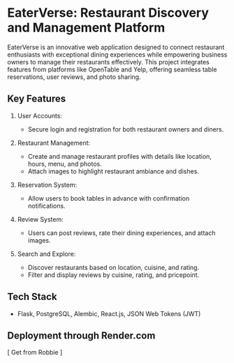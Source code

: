# EaterVerse: Restaurant Discovery and Management Platform

EaterVerse is an innovative web application designed to connect restaurant enthusiasts with exceptional dining experiences while empowering business owners to manage their restaurants effectively. This project integrates features from platforms like OpenTable and Yelp, offering seamless table reservations, user reviews, and photo sharing.

## Key Features

1. User Accounts:

   - Secure login and registration for both restaurant owners and diners.

2. Restaurant Management:

   - Create and manage restaurant profiles with details like location, hours, menu, and photos.
   - Attach images to highlight restaurant ambiance and dishes.

3. Reservation System:

   - Allow users to book tables in advance with confirmation notifications.

4. Review System:

   - Users can post reviews, rate their dining experiences, and attach images.

5. Search and Explore:
   - Discover restaurants based on location, cuisine, and rating.
   - Filter and display reviews by cuisine, rating, and pricepoint.

## Tech Stack

- Flask, PostgreSQL, Alembic, React.js, JSON Web Tokens (JWT)

## Deployment through Render.com

[ Get from Robbie ]
